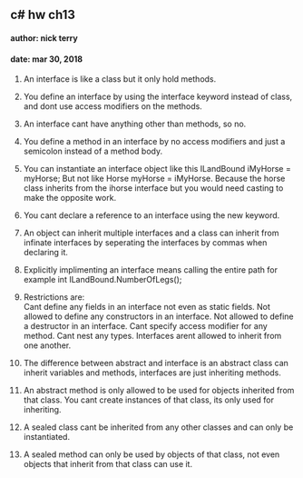 ## c# hw ch13  
#### author: nick terry  
#### date: mar 30, 2018  

1. An interface is like a class but it only hold methods.

2. You define an interface by using the interface keyword instead of class, and dont use access modifiers on the methods.  

3. An interface cant have anything other than methods, so no.  

4. You define a method in an interface by no access modifiers and just a semicolon instead of a method body.  

5. You can instantiate an interface object like this ILandBound iMyHorse = myHorse; But not like Horse myHorse = iMyHorse. Because 
the horse class inherits from the ihorse interface but you would need casting to make the opposite work. 

6. You cant declare a reference to an interface using the new keyword. 

7. An object can inherit multiple interfaces and a class can inherit from infinate interfaces by seperating the interfaces by commas when declaring it. 

8. Explicitly implimenting an interface means calling the entire path for example int ILandBound.NumberOfLegs(); 

9. Restrictions are:  
	Cant define any fields in an interface not even as static fields.
	Not allowed to define any constructors in an interface.
	Not allowed to define a destructor in an interface.
	Cant specify access modifier for any method.
	Cant nest any types.
	Interfaces arent allowed to inherit from one another.  
	
10. The difference between abstract and interface is an abstract class can inherit variables and methods, interfaces are just inheriting methods. 

11. An abstract method is only allowed to be used for objects inherited from that class. You cant create instances of that class, its only used for inheriting.

12. A sealed class cant be inherited from any other classes and can only be instantiated.

13. A sealed method can only be used by objects of that class, not even objects that inherit from that class can use it.